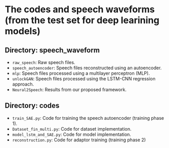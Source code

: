 # The codes and speech waveforms (from the test set for deep learining models)

## Directory: speech_waveform

- `raw_speech`: Raw speech files.
- `speech_autoencoder`: Speech files reconstructed using an autoencoder.
- `mlp`: Speech files processed using a multilayer perceptron (MLP).
- `unlockGAN`: Speech files processed using the LSTM-CNN regression approach.
- `Neural2Speech`: Results from our proposed framework.

## Directory: codes

- `train_SAE.py`: Code for training the speech autoencoder (training phase 1).
- `Dataset_fin_multi.py`: Code for dataset implementation.
- `model_lstm_and_SAE.py`: Code for model implementation.
- `reconstruction.py`: Code for adaptor training (training phase 2)